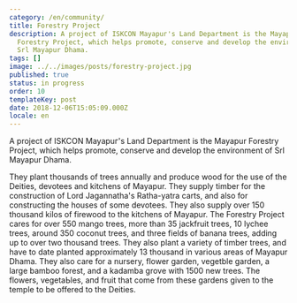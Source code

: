 ```yaml
---
category: /en/community/
title: Forestry Project
description: А project of ISKCON Mayapuг's Land Department is the Mayapur
  Forestry Project, which helps promote, conserve and develop the environment of
  Srl Mayapur Dhama.
tags: []
image: ../../images/posts/forestry-project.jpg
published: true
status: in progress
order: 10
templateKey: post
date: 2018-12-06T15:05:09.000Z
locale: en
---
```


А project of ISKCON Mayapuг's Land Department is the Mayapur Forestry Project, which helps promote, conserve and develop the environment of Srl Mayapur Dhama.

They plant thousands of trees annually and produce wood for the use of the Deities, devotees and kitchens of Mayapur. They supply timber for the construction of Lord Jagannatha's Ratha-yatra carts, and also for constructing the houses of some devotees. They also supply over 150 thousand kilos of firewood to the kitchens of Mayapur. The Forestry Project cares for over 550 mango trees, more than 35 jackfruit trees, 10 lychee trees, around 350 coconut trees, and three fields of banana trees, adding up to over two thousand trees. They also plant а variety of timber trees, and have to date planted approximately 13 thousand in various areas of Mayapur Dhama. They also care for а nursery, flower garden, vegetble garden, а large bamboo forest, and a kadamba grove with 1500 new trees. The flowers, vegetaЬles, апd fruit that come from these gardens given to the temple to bе offered to the Deities.

<tbd locale="en" url="mailto:haribol@mayapur.live"></tbd>
